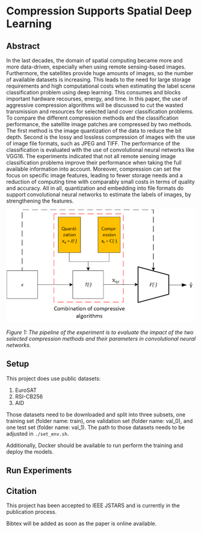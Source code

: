 # Compression Supports Spatial Deep Learning



## Abstract
In the last decades, the domain of spatial computing became more and more data-driven, especially when using remote sensing-based images. Furthermore, the satellites provide huge amounts of images, so the number of available datasets is increasing. This leads to the need for large storage requirements and high computational costs when estimating the label scene classification problem using deep learning. This consumes and blocks important hardware recourses, energy, and time. In this paper, the use of aggressive compression algorithms will be discussed to cut the wasted transmission and resources for selected land cover classification problems. To compare the different compression methods and the classification performance, the satellite image patches are compressed by two methods. The first method is the image quantization of the data to reduce the bit depth. Second is the lossy and lossless compression of images with the use of image file formats, such as JPEG and TIFF. The performance of the classification is evaluated with the use of convolutional neural networks like VGG16. The experiments indicated that not all remote sensing image classification problems improve their performance when taking the full available information into account. Moreover, compression can set the focus on specific image features, leading to fewer storage needs and a reduction of computing time with comparably small costs in terms of quality and accuracy. All in all, quantization and embedding into file formats do support convolutional neural networks to estimate the labels of images, by strengthening the features.

![Compression in deep learning - experiment pipline](assets/comp-in-dl.png)

*Figure 1: The pipeline of the experiment is to evaluate the impact of the two selected compression methods and their parameters in convolutional neural networks.*

## Setup
This project does use public datasets:
1. EuroSAT
2. RSI-CB256
3. AID

Those datasets need to be downloaded and split into three subsets, one training set (folder name: train), one validation set (folder name: val_0), and one test set (folder name: val_1). The path to those datasets needs to be adjusted in `./set_env.sh`.

Additionally, Docker should be available to run perform the training and deploy the models. 


## Run Experiments


## Citation
This project has been accepted to IEEE JSTARS and is currently in the publication process. 

Bibtex will be added as soon as the paper is online available. 